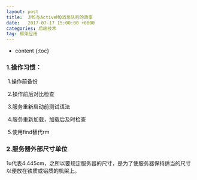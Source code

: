 ```yaml
---
layout: post
title:  JMS与ActiveMQ消息队列的故事
date:   2017-07-17 15:00:00 +0800
categories: 后端技术
tag: 框架应用
---
```


* content
  {:toc}


### 1.操作习惯：

​	1.操作前备份

​	2.操作前后对比检查

​	3.服务重新启动前测试语法

​	4.服务重新加载，加载后及时检查

​	5.使用find替代rm

### 2.服务器外部尺寸单位

1u代表4.445cm，之所以要规定服务器的尺寸，是为了使服务器保持适当的尺寸以便放在铁质或铝质的机架上。
